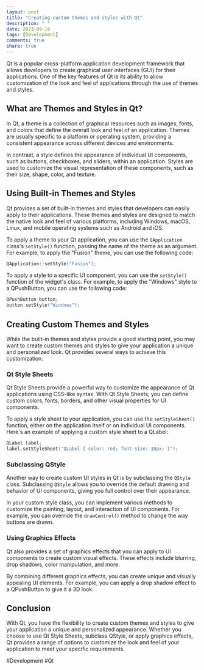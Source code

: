 ```yaml
---
layout: post
title: "Creating custom themes and styles with Qt"
description: " "
date: 2023-09-18
tags: [Development]
comments: true
share: true
---
```


Qt is a popular cross-platform application development framework that allows developers to create graphical user interfaces (GUI) for their applications. One of the key features of Qt is its ability to allow customization of the look and feel of applications through the use of themes and styles.

## What are Themes and Styles in Qt?

In Qt, a theme is a collection of graphical resources such as images, fonts, and colors that define the overall look and feel of an application. Themes are usually specific to a platform or operating system, providing a consistent appearance across different devices and environments.

In contrast, a style defines the appearance of individual UI components, such as buttons, checkboxes, and sliders, within an application. Styles are used to customize the visual representation of these components, such as their size, shape, color, and texture.

## Using Built-in Themes and Styles

Qt provides a set of built-in themes and styles that developers can easily apply to their applications. These themes and styles are designed to match the native look and feel of various platforms, including Windows, macOS, Linux, and mobile operating systems such as Android and iOS.

To apply a theme to your Qt application, you can use the `QApplication` class's `setStyle()` function, passing the name of the theme as an argument. For example, to apply the "Fusion" theme, you can use the following code:

```cpp
QApplication::setStyle("Fusion");
```

To apply a style to a specific UI component, you can use the `setStyle()` function of the widget's class. For example, to apply the "Windows" style to a QPushButton, you can use the following code:

```cpp
QPushButton button;
button.setStyle("Windows");
```

## Creating Custom Themes and Styles

While the built-in themes and styles provide a good starting point, you may want to create custom themes and styles to give your application a unique and personalized look. Qt provides several ways to achieve this customization.

### Qt Style Sheets

Qt Style Sheets provide a powerful way to customize the appearance of Qt applications using CSS-like syntax. With Qt Style Sheets, you can define custom colors, fonts, borders, and other visual properties for UI components.

To apply a style sheet to your application, you can use the `setStyleSheet()` function, either on the application itself or on individual UI components. Here's an example of applying a custom style sheet to a QLabel:

```cpp
QLabel label;
label.setStyleSheet("QLabel { color: red; font-size: 18px; }");
```

### Subclassing QStyle

Another way to create custom UI styles in Qt is by subclassing the `QStyle` class. Subclassing `QStyle` allows you to override the default drawing and behavior of UI components, giving you full control over their appearance.

In your custom style class, you can implement various methods to customize the painting, layout, and interaction of UI components. For example, you can override the `drawControl()` method to change the way buttons are drawn.

### Using Graphics Effects

Qt also provides a set of graphics effects that you can apply to UI components to create custom visual effects. These effects include blurring, drop shadows, color manipulation, and more.

By combining different graphics effects, you can create unique and visually appealing UI elements. For example, you can apply a drop shadow effect to a QPushButton to give it a 3D look.

## Conclusion

With Qt, you have the flexibility to create custom themes and styles to give your application a unique and personalized appearance. Whether you choose to use Qt Style Sheets, subclass QStyle, or apply graphics effects, Qt provides a range of options to customize the look and feel of your application to meet your specific requirements.

#Development #Qt